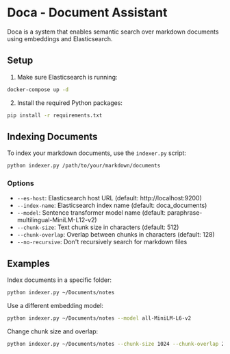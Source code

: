 # Doca - Document Assistant

Doca is a system that enables semantic search over markdown documents using embeddings and Elasticsearch.

## Setup

1. Make sure Elasticsearch is running:
```bash
docker-compose up -d
```

2. Install the required Python packages:
```bash
pip install -r requirements.txt
```

## Indexing Documents

To index your markdown documents, use the `indexer.py` script:

```bash
python indexer.py /path/to/your/markdown/documents
```

### Options

- `--es-host`: Elasticsearch host URL (default: http://localhost:9200)
- `--index-name`: Elasticsearch index name (default: doca_documents)
- `--model`: Sentence transformer model name (default: paraphrase-multilingual-MiniLM-L12-v2)
- `--chunk-size`: Text chunk size in characters (default: 512)
- `--chunk-overlap`: Overlap between chunks in characters (default: 128)
- `--no-recursive`: Don't recursively search for markdown files

## Examples

Index documents in a specific folder:
```bash
python indexer.py ~/Documents/notes
```

Use a different embedding model:
```bash
python indexer.py ~/Documents/notes --model all-MiniLM-L6-v2
```

Change chunk size and overlap:
```bash
python indexer.py ~/Documents/notes --chunk-size 1024 --chunk-overlap 256
```
